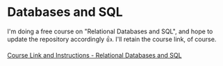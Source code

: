 # Databases and SQL

I'm doing a free course on "Relational Databases and SQL", and hope to update the repository accordingly 👍️. I'll retain the course link, of course.

[Course Link and Instructions - Relational Databases and SQL](https://www.freecodecamp.org/news/how-to-run-freecodecamps-relational-databases-curriculum-using-docker-vscode-and-coderoad/amp/)

